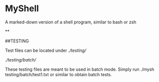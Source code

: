 # MyShell
A marked-down version of a shell program, similar to bash or zsh

**

##TESTING

Test files can be located under *./testing/*

*./testing/batch/*

These testing files are meant to be used in batch mode. Simply run ./mysh testing/batch/test1.txt or similar to obtain batch tests.






  
  
